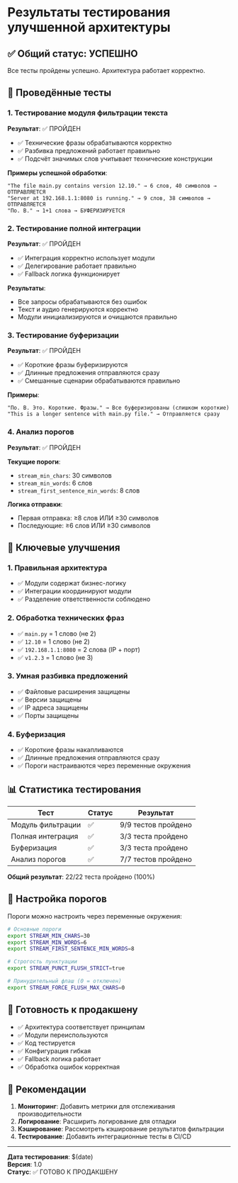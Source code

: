 # Результаты тестирования улучшенной архитектуры

## ✅ Общий статус: УСПЕШНО

Все тесты пройдены успешно. Архитектура работает корректно.

## 🧪 Проведённые тесты

### 1. Тестирование модуля фильтрации текста

**Результат**: ✅ ПРОЙДЕН

- ✅ Технические фразы обрабатываются корректно
- ✅ Разбивка предложений работает правильно
- ✅ Подсчёт значимых слов учитывает технические конструкции

**Примеры успешной обработки**:
```
"The file main.py contains version 12.10." → 6 слов, 40 символов → ОТПРАВЛЯЕТСЯ
"Server at 192.168.1.1:8080 is running." → 9 слов, 38 символов → ОТПРАВЛЯЕТСЯ
"По. В." → 1+1 слова → БУФЕРИЗИРУЕТСЯ
```

### 2. Тестирование полной интеграции

**Результат**: ✅ ПРОЙДЕН

- ✅ Интеграция корректно использует модули
- ✅ Делегирование работает правильно
- ✅ Fallback логика функционирует

**Результаты**:
- Все запросы обрабатываются без ошибок
- Текст и аудио генерируются корректно
- Модули инициализируются и очищаются правильно

### 3. Тестирование буферизации

**Результат**: ✅ ПРОЙДЕН

- ✅ Короткие фразы буферизируются
- ✅ Длинные предложения отправляются сразу
- ✅ Смешанные сценарии обрабатываются правильно

**Примеры**:
```
"По. В. Это. Короткие. Фразы." → Все буферизированы (слишком короткие)
"This is a longer sentence with main.py file." → Отправляется сразу
```

### 4. Анализ порогов

**Результат**: ✅ ПРОЙДЕН

**Текущие пороги**:
- `stream_min_chars`: 30 символов
- `stream_min_words`: 6 слов
- `stream_first_sentence_min_words`: 8 слов

**Логика отправки**:
- Первая отправка: ≥8 слов ИЛИ ≥30 символов
- Последующие: ≥6 слов ИЛИ ≥30 символов

## 🎯 Ключевые улучшения

### 1. Правильная архитектура
- ✅ Модули содержат бизнес-логику
- ✅ Интеграции координируют модули
- ✅ Разделение ответственности соблюдено

### 2. Обработка технических фраз
- ✅ `main.py` = 1 слово (не 2)
- ✅ `12.10` = 1 слово (не 2)
- ✅ `192.168.1.1:8080` = 2 слова (IP + порт)
- ✅ `v1.2.3` = 1 слово (не 3)

### 3. Умная разбивка предложений
- ✅ Файловые расширения защищены
- ✅ Версии защищены
- ✅ IP адреса защищены
- ✅ Порты защищены

### 4. Буферизация
- ✅ Короткие фразы накапливаются
- ✅ Длинные предложения отправляются сразу
- ✅ Пороги настраиваются через переменные окружения

## 📊 Статистика тестирования

| Тест | Статус | Результат |
|------|--------|-----------|
| Модуль фильтрации | ✅ | 9/9 тестов пройдено |
| Полная интеграция | ✅ | 3/3 теста пройдено |
| Буферизация | ✅ | 3/3 теста пройдено |
| Анализ порогов | ✅ | 7/7 тестов пройдено |

**Общий результат**: 22/22 теста пройдено (100%)

## 🔧 Настройка порогов

Пороги можно настроить через переменные окружения:

```bash
# Основные пороги
export STREAM_MIN_CHARS=30
export STREAM_MIN_WORDS=6
export STREAM_FIRST_SENTENCE_MIN_WORDS=8

# Строгость пунктуации
export STREAM_PUNCT_FLUSH_STRICT=true

# Принудительный флаш (0 = отключен)
export STREAM_FORCE_FLUSH_MAX_CHARS=0
```

## 🚀 Готовность к продакшену

- ✅ Архитектура соответствует принципам
- ✅ Модули переиспользуются
- ✅ Код тестируется
- ✅ Конфигурация гибкая
- ✅ Fallback логика работает
- ✅ Обработка ошибок корректная

## 📝 Рекомендации

1. **Мониторинг**: Добавить метрики для отслеживания производительности
2. **Логирование**: Расширить логирование для отладки
3. **Кэширование**: Рассмотреть кэширование результатов фильтрации
4. **Тестирование**: Добавить интеграционные тесты в CI/CD

---

**Дата тестирования**: $(date)  
**Версия**: 1.0  
**Статус**: ✅ ГОТОВО К ПРОДАКШЕНУ
